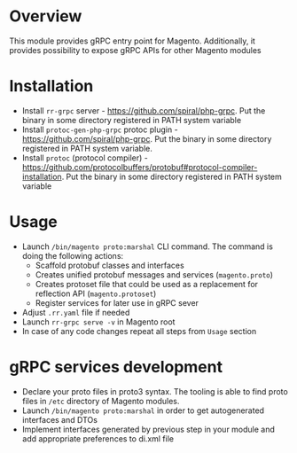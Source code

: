 # Overview

This module provides gRPC entry point for Magento. Additionally, it provides possibility to expose gRPC APIs for other Magento modules

# Installation
* Install `rr-grpc` server - https://github.com/spiral/php-grpc. Put the binary in some directory registered in PATH system variable
* Install `protoc-gen-php-grpc` protoc plugin - https://github.com/spiral/php-grpc. Put the binary in some directory registered in PATH system variable.
* Install `protoc` (protocol compiler) - https://github.com/protocolbuffers/protobuf#protocol-compiler-installation. Put the binary in some directory registered in PATH system variable

# Usage
* Launch `/bin/magento proto:marshal` CLI command. The command is doing the following actions:
  * Scaffold protobuf classes and interfaces 
  * Creates unified protobuf messages and services (`magento.proto`)
  * Creates protoset file that could be used as a replacement for reflection API (`magento.protoset`)
  * Register services for later use in gRPC sever
* Adjust `.rr.yaml` file if needed
* Launch `rr-grpc serve -v` in Magento root
* In case of any code changes repeat all steps from `Usage` section

# gRPC services development
* Declare your proto files in proto3 syntax. The tooling is able to find proto files in `/etc` directory of Magento modules.   
* Launch `/bin/magento proto:marshal` in order to get autogenerated interfaces and DTOs
* Implement interfaces generated by previous step in your module and add appropriate preferences to di.xml file

